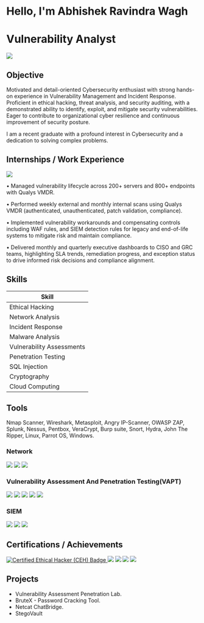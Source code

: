 # Hello, I'm Abhishek Ravindra Wagh 
# Vulnerability Analyst


<a href="https://www.linkedin.com/in/abhishekwagh7/"><img src="https://img.shields.io/badge/-LinkedIn-0072b1?&style=for-the-badge&logo=linkedin&logoColor=white" /></a>

## Objective

Motivated and detail-oriented Cybersecurity enthusiast with strong hands-on experience in Vulnerability Management and Incident Response. Proficient in ethical hacking, threat analysis, and security auditing, with a demonstrated ability to identify, exploit, and mitigate security vulnerabilities. Eager to contribute to organizational cyber resilience and continuous improvement of security posture.

I am a recent graduate with a profound interest in Cybersecurity and a dedication to solving complex problems.

## Internships / Work Experience
<div>
    <img src="https://img.shields.io/badge/-Vulnerability Analyst-4D4D4D?&style=for-the-badge&logo=Netsparker&logoColor=white" />
</div>

• Managed vulnerability lifecycle across 200+ servers and 800+ endpoints with Qualys VMDR.

• Performed weekly external and monthly internal scans using Qualys VMDR (authenticated, unauthenticated, patch validation, compliance).

• Implemented vulnerability workarounds and compensating controls including WAF rules, and SIEM detection rules for legacy and end-of-life systems to mitigate risk   and maintain compliance.

• Delivered monthly and quarterly executive dashboards to CISO and GRC teams, highlighting SLA trends, remediation progress, and exception status to drive informed   risk decisions and compliance alignment.
## Skills


| Skill                                         | 
|-----------------------------------------------|
| Ethical Hacking |
| Network Analysis |
| Incident Response | 
| Malware Analysis | 
| Vulnerability Assessments |
| Penetration Testing | 
| SQL Injection | 
| Cryptography |
| Cloud Computing |

## Tools
Nmap Scanner, Wireshark, Metasploit, Angry IP-Scanner, OWASP ZAP, Splunk, Nessus, Pentbox, VeraCrypt, Burp suite, Snort, Hydra, John The Ripper, Linux, Parrot OS, Windows.

### Network
<div>
    <img src="https://img.shields.io/badge/-Wireshark-1679A7?&style=for-the-badge&logo=Wireshark&logoColor=white" />
    <img src="https://img.shields.io/badge/-Nmap-EF3B2D?&style=for-the-badge&logo=Nmap&logoColor=white" />
    <img src="https://img.shields.io/badge/-Netcat-777BB4?&style=for-the-badge&logo=Netcat&logoColor=white" />
</div>

### Vulnerability Assessment And Penetration Testing(VAPT)
<div>
     <img src="https://img.shields.io/badge/-Metasploit-EF3B2D?&style=for-the-badge&logo=Metasploit&logoColor=white" />
     <img src="https://img.shields.io/badge/-Nessus-00A4EF?&style=for-the-badge&logo=Nessus&logoColor=white" />
    <img src="https://img.shields.io/badge/-OWASP_ZAP-006400?&style=for-the-badge&logoColor=white" />
     <img src="https://img.shields.io/badge/-Burp_Suite-4B275F?&style=for-the-badge&logo=Burp_Suite&logoColor=white" />
    <img src="https://img.shields.io/badge/-Netsparker-4D4D4D?&style=for-the-badge&logo=Netsparker&logoColor=white" />
</div>

### SIEM
<div>
    <img src="https://img.shields.io/badge/-Snort-777BB4?&style=for-the-badge&logo=Snort&logoColor=white" />
    <img src="https://img.shields.io/badge/-Splunk-000000?&style=for-the-badge&logo=Splunk&logoColor=white" />
    <img src="https://img.shields.io/badge/-Wazuh-005571?&style=for-the-badge&logo=Wazuh&logoColor=white" />
</div>

## Certifications / Achievements

<div>
<a href="https://aspen.eccouncil.org/VerifyBadge?type=certification&a=m7kC/ALkng/twKdmgxCiuXPw/oldTSyeNT/yrE4zDsI=" target="_blank">
    <img src="https://img.shields.io/badge/-Certified_Ethical_Hacker(CEH)-FF0000?&style=for-the-badge&logo=CEH&logoColor=white" alt="Certified Ethical Hacker (CEH) Badge">
</a>

<img src="https://img.shields.io/badge/-ISC2-007ACC?&style=for-the-badge&logo=CompTIA&logoColor=white" />
<img src="https://img.shields.io/badge/-Cisco Certified Hacker-4D4D4D?&style=for-the-badge&logo=CompTIA&logoColor=white" />
<img src="https://img.shields.io/badge/-Google Cybersecurity Foundation-006400?&style=for-the-badge&logoColor=white" />
<img src="https://img.shields.io/badge/-TryHachMe-000080?&style=for-the-badge&logoColor=white" />
</div>

## Projects
- Vulnerability Assessment Penetration Lab.
- BruteX - Password Cracking Tool.
- Netcat ChatBridge.
- StegoVault
